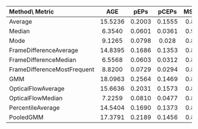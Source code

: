 | Method\ Metric | AGE | pEPs | pCEPs | MSSSIM | PSNR | CQM |
| :--- | :---: | :---: | :---: | :---: | :---: | :---: |
| Average | 15.5236 | 0.2003 | 0.1555 | 0.8925 | 25.2168 | 25.9969 | 
| Median | 6.3540 | 0.0601 | 0.0361 | 0.9034 | 29.3876 | 30.1175 |
| Mode | 9.1265 | 0.0798 | 0.028 | 0.8717 | 25.3002 | 25.4466 |
| FrameDifferenceAverage | 14.8395 | 0.1686 | 0.1353 |  0.8942 | 26.5103 | 27.1092 |
| FrameDifferenceMedian | 6.5568 | 0.0603 | 0.0312 |  0.8932 | 28.7085 | 28.8898 |
| FrameDifferenceMostFrequent | 8.8200 | 0.0729 | 0.0294 |  0.8670 | 25.9642 | 26.1803 | 
| GMM | 18.0963 | 0.2564 | 0.1469 | 0.8425 | 21.3886 | 22.5340 |
| OpticalFlowAverage |15.6636 | 0.2031 | 0.1573 |  0.8915 | 24.4404 | 25.3853 |
| OpticalFlowMedian | 7.2259 | 0.0810 | 0.0477 |  0.8814 | 28.7460 | 29.2815 |
| PercentileAverage | 14.5404 | 0.1690 | 0.1373 |  0.8949 | 27.3137 | 28.1606 |
| PooledGMM | 17.3791 | 0.2189 | 0.1456 | 0.8664 | 22.4129 | 23.5007 |
